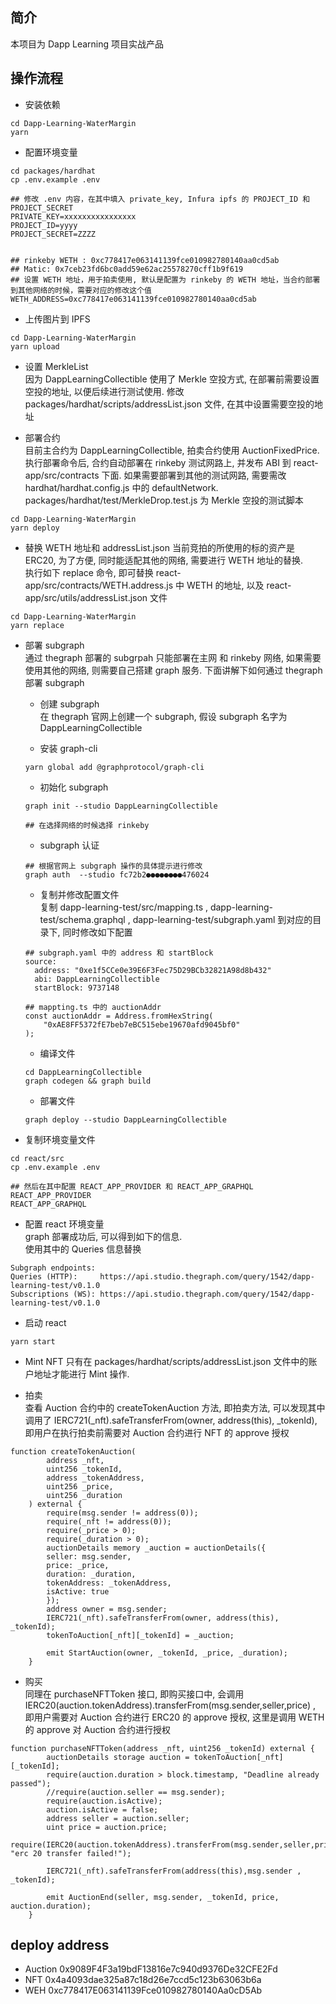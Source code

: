 ## 简介    
本项目为 Dapp Learning 项目实战产品  

## 操作流程  
- 安装依赖  
```shell
cd Dapp-Learning-WaterMargin
yarn
```

- 配置环境变量  
```shell
cd packages/hardhat
cp .env.example .env

## 修改 .env 内容，在其中填入 private_key, Infura ipfs 的 PROJECT_ID 和 PROJECT_SECRET
PRIVATE_KEY=xxxxxxxxxxxxxxxx
PROJECT_ID=yyyy
PROJECT_SECRET=ZZZZ


## rinkeby WETH : 0xc778417e063141139fce010982780140aa0cd5ab
## Matic: 0x7ceb23fd6bc0add59e62ac25578270cff1b9f619
## 设置 WETH 地址，用于拍卖使用, 默认是配置为 rinkeby 的 WETH 地址，当合约部署到其他网络的时候，需要对应的修改这个值
WETH_ADDRESS=0xc778417e063141139fce010982780140aa0cd5ab
```

- 上传图片到 IPFS 
```shell
cd Dapp-Learning-WaterMargin
yarn upload
```

- 设置 MerkleList  
因为 DappLearningCollectible 使用了 Merkle 空投方式, 在部署前需要设置空投的地址, 以便后续进行测试使用.
修改 packages/hardhat/scripts/addressList.json 文件, 在其中设置需要空投的地址

- 部署合约  
目前主合约为 DappLearningCollectible, 拍卖合约使用 AuctionFixedPrice.  
执行部署命令后, 合约自动部署在 rinkeby 测试网路上, 并发布 ABI 到 react-app/src/contracts 下面. 如果需要部署到其他的测试网路, 需要需改 hardhat/hardhat.config.js 中的 defaultNetwork.  packages/hardhat/test/MerkleDrop.test.js 为 Merkle 空投的测试脚本
```shell
cd Dapp-Learning-WaterMargin
yarn deploy 
```

- 替换 WETH 地址和 addressList.json
当前竞拍的所使用的标的资产是 ERC20, 为了方便, 同时能适配其他的网络, 需要进行 WETH 地址的替换.  
执行如下 replace 命令, 即可替换 react-app/src/contracts/WETH.address.js 中 WETH  的地址, 以及 react-app/src/utils/addressList.json 文件
```shell
cd Dapp-Learning-WaterMargin
yarn replace 
```

- 部署 subgraph  
通过 thegraph 部署的 subgrpah 只能部署在主网 和 rinkeby 网络, 如果需要使用其他的网络, 则需要自己搭建 graph 服务. 下面讲解下如何通过 thegraph 部署 subgraph
    - 创建 subgraph   
    在 thegraph 官网上创建一个 subgraph, 假设 subgraph 名字为 DappLearningCollectible

    - 安装 graph-cli 
    ```shell
    yarn global add @graphprotocol/graph-cli
    ```

    - 初始化 subgraph
    ```shell
    graph init --studio DappLearningCollectible

    ## 在选择网络的时候选择 rinkeby
    ```

    - subgraph 认证  
    ```shell
    ## 根据官网上 subgraph 操作的具体提示进行修改
    graph auth  --studio fc72b2●●●●●●●●476024
    ```

    - 复制并修改配置文件  
    复制 dapp-learning-test/src/mapping.ts , dapp-learning-test/schema.graphql , dapp-learning-test/subgraph.yaml 到对应的目录下, 同时修改如下配置 
    ```shell
    ## subgraph.yaml 中的 address 和 startBlock
    source:
      address: "0xe1f5CCe0e39E6F3Fec75D29BCb32821A98d8b432"
      abi: DappLearningCollectible
      startBlock: 9737148

    ## mappting.ts 中的 auctionAddr
    const auctionAddr = Address.fromHexString(
        "0xAE8FF5372fE7beb7eBC515ebe19670afd9045bf0"
    );
    ```

    - 编译文件 
    ```shell
    cd DappLearningCollectible
    graph codegen && graph build
    ```

    - 部署文件 
    ```shell
    graph deploy --studio DappLearningCollectible
    ```

- 复制环境变量文件  
```shell
cd react/src
cp .env.example .env

## 然后在其中配置 REACT_APP_PROVIDER 和 REACT_APP_GRAPHQL 
REACT_APP_PROVIDER
REACT_APP_GRAPHQL
```

- 配置 react 环境变量  
graph 部署成功后, 可以得到如下的信息.  
使用其中的 Queries 信息替换 
```shell
Subgraph endpoints:
Queries (HTTP):     https://api.studio.thegraph.com/query/1542/dapp-learning-test/v0.1.0
Subscriptions (WS): https://api.studio.thegraph.com/query/1542/dapp-learning-test/v0.1.0
```

- 启动 react   
```
yarn start
```

- Mint NFT 
只有在 packages/hardhat/scripts/addressList.json 文件中的账户地址才能进行 Mint 操作.


- 拍卖  
查看 Auction 合约中的 createTokenAuction 方法, 即拍卖方法, 可以发现其中调用了 IERC721(_nft).safeTransferFrom(owner, address(this), _tokenId), 即用户在执行拍卖前需要对 Auction 合约进行  NFT 的 approve 授权
```
function createTokenAuction(
        address _nft,
        uint256 _tokenId,
        address _tokenAddress,
        uint256 _price,
        uint256 _duration
    ) external {
        require(msg.sender != address(0));
        require(_nft != address(0));
        require(_price > 0);
        require(_duration > 0);
        auctionDetails memory _auction = auctionDetails({
        seller: msg.sender,
        price: _price,
        duration: _duration,
        tokenAddress: _tokenAddress,
        isActive: true
        });
        address owner = msg.sender;
        IERC721(_nft).safeTransferFrom(owner, address(this), _tokenId);
        tokenToAuction[_nft][_tokenId] = _auction;

        emit StartAuction(owner, _tokenId, _price, _duration);
    }
```

- 购买  
同理在 purchaseNFTToken 接口, 即购买接口中, 会调用 IERC20(auction.tokenAddress).transferFrom(msg.sender,seller,price) , 即用户需要对 Auction 合约进行 ERC20 的 approve 授权, 这里是调用 WETH 的 approve 对 Auction 合约进行授权 
```
function purchaseNFTToken(address _nft, uint256 _tokenId) external {
        auctionDetails storage auction = tokenToAuction[_nft][_tokenId];
        require(auction.duration > block.timestamp, "Deadline already passed");
        //require(auction.seller == msg.sender);
        require(auction.isActive);
        auction.isActive = false;
        address seller = auction.seller;
        uint price = auction.price;
        require(IERC20(auction.tokenAddress).transferFrom(msg.sender,seller,price), "erc 20 transfer failed!");

        IERC721(_nft).safeTransferFrom(address(this),msg.sender , _tokenId);

        emit AuctionEnd(seller, msg.sender, _tokenId, price, auction.duration);
    }
```

## deploy address

- Auction 0x9089F4F3a19bdF13816e7c940d9376De32CFE2Fd
- NFT 0x4a4093dae325a87c18d26e7ccd5c123b63063b6a
- WEH 0xc778417E063141139Fce010982780140Aa0cD5Ab
